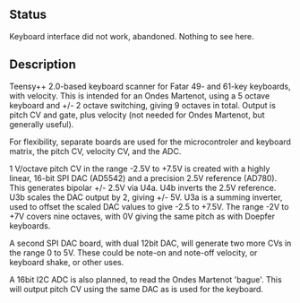 ## Status

Keyboard interface did not work, abandoned. Nothing to see here.

## Description

Teensy++ 2.0-based keyboard scanner for Fatar 49- and 61-key keyboards, with velocity. This is intended for an Ondes Martenot, using a 5 octave keyboard  and +/- 2 octave switching, giving 9 octaves in total. Output is pitch CV and gate, plus velocity (not needed for Ondes Martenot, but generally useful).

For flexibility, separate boards are used for the microcontroler and keyboard matrix, the pitch CV, velocity CV, and the ADC.

1 V/octave pitch CV in the range -2.5V to +7.5V is created with a highly linear, 16-bit SPI DAC (AD5542) and a precision 2.5V reference (AD780).  This generates bipolar +/- 2.5V via U4a. U4b inverts the 2.5V reference. U3b scales the DAC output by 2, giving +/- 5V. U3a is a summing inverter, used to offset the scaled DAC values to give -2.5 to +7.5V. The range -2V to +7V covers nine octaves, with 0V giving the same pitch as with Doepfer keyboards.

A second SPI DAC board, with dual 12bit DAC, will generate two more CVs in the range 0 to 5V. These could be note-on and note-off velocity, or keyboard shake, or other uses.

A 16bit I2C ADC is also planned, to read the Ondes Martenot 'bague'. This will output pitch CV using the same DAC as is used for the keyboard.
